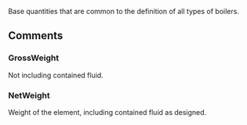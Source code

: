 Base quantities that are common to the definition of all types of boilers.

<!-- end of short definition -->



## Comments

### GrossWeight

Not including contained fluid.

### NetWeight

Weight of the element, including contained fluid as designed.

